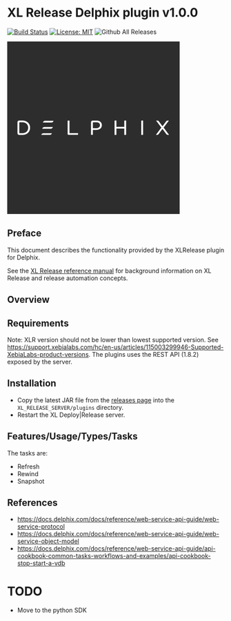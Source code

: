 # XL Release Delphix plugin v1.0.0

[![Build Status][xlr-delphix-plugin-travis-image]][xlr-delphix-plugin-travis-url]
[![License: MIT][xlr-delphix-plugin-license-image]][xlr-delphix-plugin-license-url]
![Github All Releases][xlr-delphix-plugin-downloads-image]

[xlr-delphix-plugin-travis-image]: https://travis-ci.org/xebialabs-community/xlr-delphix-plugin.svg?branch=master
[xlr-delphix-plugin-travis-url]: https://travis-ci.org/xebialabs-community/xlr-delphix-plugin
[xlr-delphix-plugin-license-image]: https://img.shields.io/badge/License-MIT-yellow.svg
[xlr-delphix-plugin-license-url]: https://opensource.org/licenses/MIT
[xlr-delphix-plugin-downloads-image]: https://img.shields.io/github/downloads/xebialabs-community/xlr-delphix-plugin/total.svg

![Google Compute](src/main/resources/delphix/delphix.png)

## Preface

This document describes the functionality provided by the XLRelease plugin for Delphix.

See the [XL Release reference manual](https://docs.xebialabs.com/xl-release) for background information on XL Release and release automation concepts.  

## Overview

## Requirements

Note: XLR version should not be lower than lowest supported version.  See <https://support.xebialabs.com/hc/en-us/articles/115003299946-Supported-XebiaLabs-product-versions>.
The plugins uses the REST API (1.8.2) exposed by the server.


## Installation

* Copy the latest JAR file from the [releases page](https://github.com/xebialabs-community/xlr-delphix-plugin/releases) into the `XL_RELEASE_SERVER/plugins` directory.
* Restart the XL Deploy|Release server.

## Features/Usage/Types/Tasks

The tasks are:
* Refresh
* Rewind
* Snapshot

## References

* https://docs.delphix.com/docs/reference/web-service-api-guide/web-service-protocol
* https://docs.delphix.com/docs/reference/web-service-api-guide/web-service-object-model
* https://docs.delphix.com/docs/reference/web-service-api-guide/api-cookbook-common-tasks-workflows-and-examples/api-cookbook-stop-start-a-vdb

# TODO
* Move to the python SDK


